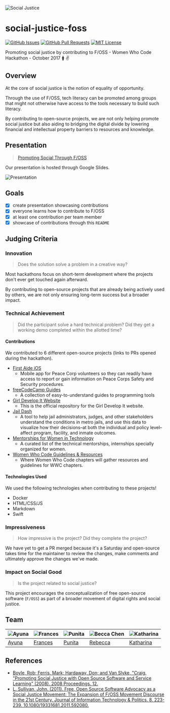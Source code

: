 ![Social Justice](http://bknation.org/wp-content/uploads/2015/01/bknation_social-justice-fist.jpg.png)

# social-justice-foss

[![GitHub Issues](https://img.shields.io/github/issues/fvcproductions/social-justice-foss.svg?style=flat-square)](https://github.com/fvcproductions/social-justice-foss/issues) [![GitHub Pull Requests](https://img.shields.io/github/issues-pr/fvcproductions/social-justice-foss.svg?style=flat-square)](https://github.com/fvcproductions/social-justice-foss/pulls) [![MIT License](https://img.shields.io/github/license/fvcproductions/social-justice-foss.svg?style=flat-square)](http://badges.mit-license.org)

Promoting social justice by contributing to F/OSS - Women Who Code Hackathon - October 2017 🚺 ✌️

## Overview

At the core of social justice is the notion of equality of opportunity.

Through the use of F/OSS, tech literacy can be promoted among groups that might not otherwise have access to the tools necessary to build such literacy.

By contributing to open-source projects, we are not only helping promote social justice but also aiding to bridging the digital divide by lowering financial and intellectual property barriers to resources and knowledge.

## Presentation

> [Promoting Social Through F/OSS](https://docs.google.com/presentation/d/e/2PACX-1vQbviHmDRcZ3eX1mw585warAYuKhhpHjJ1Leg789e-mZA4Dr7mT16HNazYXgoncW1G51qThaNbLfY1L/pub?start=true&loop=false&delayms=3000)

Our presentation is hosted through Google Slides.

![Presentation](https://i.imgur.com/9J0ruGc.png)

## Goals

- [x] create presentation showcasing contributions
- [x] everyone learns how to contribute to F/OSS
- [x] at least one contribution per team member
- [x] showcase of contributions through this `README`

## Judging Criteria

### Innovation

> Does the solution solve a problem in a creative way?

Most hackathons focus on short-term development where the projects don't ever get touched again afterward.

By contributing to open-source projects that are already being actively used by others, we are not only ensuring long-term success but a broader impact.

### Technical Achievement

> Did the participant solve a hard technical problem? Did they get a working demo completed within the allotted time?

#### Contributions

We contributed to 6 different open-source projects (links to PRs opened during the hackathon).

- [First Aide iOS](https://github.com/systers/FirstAide-iOS)
  - Mobile app for Peace Corp volunteers so they can readily have access to report or gain information on Peace Corps Safety and Security procedures.
- [freeCodeCamp Guides](https://github.com/freeCodeCamp/guides/pull/2841)
  - A collection of easy-to-understand guides to programming tools
- [Girl Develop It Website](https://github.com/girldevelopit/gdi-website/pull/587)
  - This is the official repository for the Girl Develop It website.
- [Jail Dash](https://github.com/codeforamerica/jail-dash/pull/36)
  - A tool to help jail administrators, judges, and other stakeholders understand the conditions in metro jails, and use this data to visualize how their decisions–at both the individual and policy level–affect program, facility, and inmate outcomes.
- [Mentorships for Women in Technology](https://github.com/PoojaB26/Mentorships-for-Women-in-Technology/pull/2)
  - A curated list of the technical mentorships, internships specially organized for women.
- [Women Who Code Guidelines & Resources](https://github.com/WomenWhoCode/guidelines-resources/pull/54)
  - Where Women Who Code chapters will gather resources and guidelines for WWC chapters.

#### Technologies Used

We used the following technologies when contributing to these projects!

- Docker
- HTML/CSS/JS
- Markdown
- Swift

### Impressiveness

> How impressive is the project? Did they complete the project?

We have yet to get a PR merged because it's a Saturday and open-source takes time for the maintainer to review the changes, make comments and ultimately approve the changes we've made.

### Impact on Social Good

> Is the project related to social justice?

This project encourages the conceptualization of free open-source software (`F/OSS`) as part of a broader movement of digital rights and social justice.

## Team

| ![Ayuna](https://avatars0.githubusercontent.com/u/12476189?s=460&v=4) | ![Frances](https://avatars0.githubusercontent.com/u/4284691?s=460&v=4) | ![Punita](https://avatars0.githubusercontent.com/u/8722679?s=460&v=4) | ![Becca Chen](https://media.licdn.com/media/AAIA_wDGAAAAAQAAAAAAAAyLAAAAJGVmNWI2ZWU0LTYxNDktNDcxYy05OGY2LTQ5NTExYjFhYjE0NA.jpg) | ![Katharina](https://avatars2.githubusercontent.com/u/9511490?s=460&v=4) |
| ------------- | ------------- | ------------- | ------------- | ------------- |
| [Ayuna](https://github.com/ayunav) | [Frances](https://github.com/fvcproductions) | [Punita](https://github.com/palomagirl) | [Rebecca](https://github.com/flyylikeaduck) | [Katharina](https://github.com/roesler-stan) |

## References

- [Boyle, Rob; Ferris, Mark; Hardaway, Don; and Van Slyke, "Craig, "Promoting Social Justice with Open Source Software and Service Learning" (2008). 2008 Proceedings. 12.](https://aisel.aisnet.org/siged2008/12 )
- [L. Sullivan, John. (2011). Free, Open Source Software Advocacy as a Social Justice Movement: The Expansion of F/OSS Movement Discourse in the 21st Century. Journal of Information Technology & Politics. 8. 223-239. 10.1080/19331681.2011.592080.](https://www.researchgate.net/publication/233173457_Free_Open_Source_Software_Advocacy_as_a_Social_Justice_Movement_The_Expansion_of_FOSS_Movement_Discourse_in_the_21st_Century)